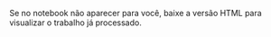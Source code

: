 Se no notebook não aparecer para você, baixe a versão HTML para visualizar o trabalho já processado.
